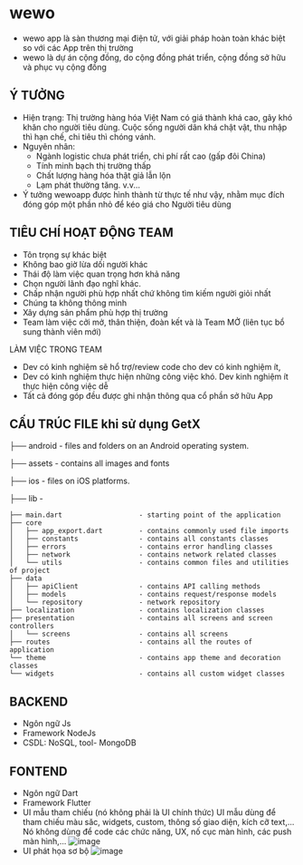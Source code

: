 # wewo
- wewo app là sàn thương mại điện tử, với giải pháp hoàn toàn khác biệt so với các App trên thị trường
- wewo là dự án cộng đồng, do cộng đồng phát triển, cộng đồng sở hữu và phục vụ cộng đồng

## Ý TƯỞNG
- Hiện trạng: Thị trường hàng hóa Việt Nam có giá thành khá cao, gây khó khăn cho người tiêu dùng. Cuộc sống người dân khá chật vật, thu nhập thì hạn chế, chi tiêu thì chóng vánh. 
- Nguyên nhân: 
    + Ngành logistic chưa phát triển, chi phí rất cao (gấp đôi China)
    + Tính minh bạch thị trường thấp
    + Chất lượng hàng hóa thật giả lẫn lộn
    + Lạm phát thường tăng. v.v...
- Ý tưởng wewoapp được hình thành từ thực tế như vậy, nhằm mục đích đóng góp một phần nhỏ để kéo giá cho Người tiêu dùng

## TIÊU CHÍ HOẠT ĐỘNG TEAM
- Tôn trọng sự khác biệt
- Không bao giờ lừa dối người khác
- Thái độ làm việc quan trọng hơn khả năng
- Chọn người lãnh đạo nghĩ khác.
- Chấp nhận người phù hợp nhất chứ không tìm kiếm người giỏi nhất
- Chúng ta không thông minh
- Xây dựng sản phẩm phù hợp thị trường
- Team làm việc cởi mở, thân thiện, đoàn kết và là Team MỞ (liên tục bổ sung thành viên mới)

LÀM VIỆC TRONG TEAM
- Dev có kinh nghiệm sẽ hổ trợ/review code cho dev có kinh nghiệm ít,
- Dev có kinh nghiệm thực hiện những công việc khó. Dev kinh nghiệm ít thực hiện công việc dễ
- Tất cả đóng góp đều được ghi nhận thông qua cổ phần sở hữu App

## CẤU TRÚC FILE khi sử dụng GetX

├── android                         - files and folders on an Android operating system.

├── assets                          - contains all images and fonts

├── ios                             - files on iOS platforms.

├── lib                             - 

    ├── main.dart                   - starting point of the application
    ├── core
    │   ├── app_export.dart         - contains commonly used file imports 
    │   ├── constants               - contains all constants classes
    │   ├── errors                  - contains error handling classes                  
    │   ├── network                 - contains network related classes
    │   └── utils                   - contains common files and utilities of project
    ├── data
    │   ├── apiClient               - contains API calling methods 
    │   ├── models                  - contains request/response models 
    │   └── repository              - network repository
    ├── localization                - contains localization classes
    ├── presentation                - contains all screens and screen controllers
    │   └── screens                 - contains all screens
    ├── routes                      - contains all the routes of application
    └── theme                       - contains app theme and decoration classes
    └── widgets                     - contains all custom widget classes
## BACKEND
- Ngôn ngữ Js
- Framework NodeJs
- CSDL: NoSQL, tool- MongoDB

## FONTEND
- Ngôn ngữ Dart
- Framework Flutter
- UI mẫu tham chiếu (nó không phải là UI chính thức)
UI mẫu dùng để tham chiếu màu săc, widgets, custom, thông số giao diện, kích cỡ text,... Nó không dùng để code các chức năng, UX, nố cục màn hình, các push màn hình,... 
![image](https://user-images.githubusercontent.com/61767886/209053881-e647d69e-d497-4aa4-9319-68b179058d33.png)
- UI phát họa sơ bộ
![image](https://user-images.githubusercontent.com/61767886/209249453-729d4bcb-58de-4db7-b815-257f6d78cc47.png)


